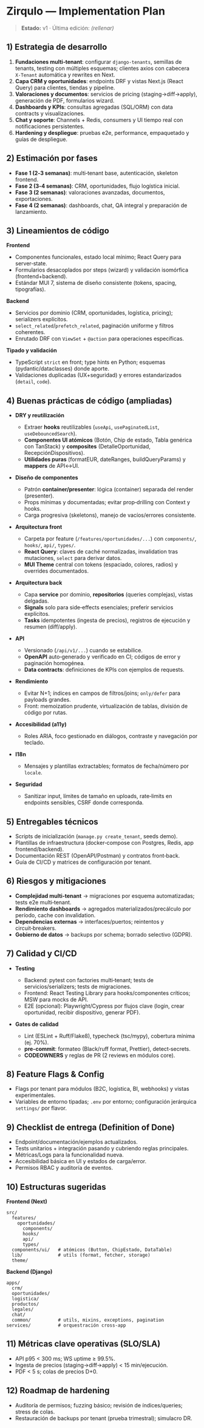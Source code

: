 # Zirqulo — Implementation Plan

> **Estado:** v1 · Última edición: *(rellenar)*

## 1) Estrategia de desarrollo

1. **Fundaciones multi‑tenant**: configurar `django-tenants`, semillas de tenants, testing con múltiples esquemas; clientes axios con cabecera `X‑Tenant` automática y rewrites en Next.
2. **Capa CRM y oportunidades**: endpoints DRF y vistas Next.js (React Query) para clientes, tiendas y pipeline.
3. **Valoraciones y documentos**: servicios de pricing (staging→diff→apply), generación de PDF, formularios wizard.
4. **Dashboards y KPIs**: consultas agregadas (SQL/ORM) con data contracts y visualizaciones.
5. **Chat y soporte**: Channels + Redis, consumers y UI tiempo real con notificaciones persistentes.
6. **Hardening y despliegue**: pruebas e2e, performance, empaquetado y guías de despliegue.

## 2) Estimación por fases

* **Fase 1 (2‑3 semanas)**: multi‑tenant base, autenticación, skeleton frontend.
* **Fase 2 (3‑4 semanas)**: CRM, oportunidades, flujo logística inicial.
* **Fase 3 (2 semanas)**: valoraciones avanzadas, documentos, exportaciones.
* **Fase 4 (2 semanas)**: dashboards, chat, QA integral y preparación de lanzamiento.

## 3) Lineamientos de código

**Frontend**

* Componentes funcionales, estado local mínimo; React Query para server‑state.
* Formularios desacoplados por steps (wizard) y validación isomórfica (frontend+backend).
* Estándar MUI 7, sistema de diseño consistente (tokens, spacing, tipografías).

**Backend**

* Servicios por dominio (CRM, oportunidades, logística, pricing); serializers explícitos.
* `select_related`/`prefetch_related`, paginación uniforme y filtros coherentes.
* Enrutado DRF con `ViewSet` + `@action` para operaciones específicas.

**Tipado y validación**

* TypeScript `strict` en front; type hints en Python; esquemas (pydantic/dataclasses) donde aporte.
* Validaciones duplicadas (UX+seguridad) y errores estandarizados (`detail`, `code`).

## 4) Buenas prácticas de código (ampliadas)

* **DRY y reutilización**

  * Extraer **hooks** reutilizables (`useApi`, `usePaginatedList`, `useDebouncedSearch`).
  * **Componentes UI atómicos** (Botón, Chip de estado, Tabla genérica con TanStack) y **composites** (DetalleOportunidad, RecepciónDispositivos).
  * **Utilidades puras** (formatEUR, dateRanges, buildQueryParams) y **mappers** de API↔UI.
* **Diseño de componentes**

  * Patrón **container/presenter**: lógica (container) separada del render (presenter).
  * Props mínimas y documentadas; evitar prop‑drilling con Context y hooks.
  * Carga progresiva (skeletons), manejo de vacíos/errores consistente.
* **Arquitectura front**

  * Carpeta por feature (`/features/oportunidades/...`) con `components/`, `hooks/`, `api/`, `types/`.
  * **React Query**: claves de caché normalizadas, invalidation tras mutaciones, `select` para derivar datos.
  * **MUI Theme** central con tokens (espaciado, colores, radios) y overrides documentados.
* **Arquitectura back**

  * Capa **service** por dominio, **repositorios** (queries complejas), vistas delgadas.
  * **Signals** solo para side‑effects esenciales; preferir servicios explícitos.
  * **Tasks** idempotentes (ingesta de precios), registros de ejecución y resumen (diff/apply).
* **API**

  * Versionado (`/api/v1/...`) cuando se estabilice.
  * **OpenAPI** auto‑generado y verificado en CI; códigos de error y paginación homogénea.
  * **Data contracts**: definiciones de KPIs con ejemplos de requests.
* **Rendimiento**

  * Evitar N+1; índices en campos de filtros/joins; `only/defer` para payloads grandes.
  * Front: memoization prudente, virtualización de tablas, división de código por rutas.
* **Accesibilidad (a11y)**

  * Roles ARIA, foco gestionado en diálogos, contraste y navegación por teclado.
* **I18n**

  * Mensajes y plantillas extractables; formatos de fecha/número por `locale`.
* **Seguridad**

  * Sanitizar input, límites de tamaño en uploads, rate‑limits en endpoints sensibles, CSRF donde corresponda.

## 5) Entregables técnicos

* Scripts de inicialización (`manage.py create_tenant`, seeds demo).
* Plantillas de infraestructura (docker‑compose con Postgres, Redis, app frontend/backend).
* Documentación REST (OpenAPI/Postman) y contratos front‑back.
* Guía de CI/CD y matrices de configuración por tenant.

## 6) Riesgos y mitigaciones

* **Complejidad multi‑tenant** → migraciones por esquema automatizadas; tests e2e multi‑tenant.
* **Rendimiento dashboards** → agregados materializados/precálculo por período, cache con invalidation.
* **Dependencias externas** → interfaces/puertos; reintentos y circuit‑breakers.
* **Gobierno de datos** → backups por schema; borrado selectivo (GDPR).

## 7) Calidad y CI/CD

* **Testing**

  * Backend: pytest con factories multi‑tenant; tests de servicios/serializers; tests de migraciones.
  * Frontend: React Testing Library para hooks/componentes críticos; MSW para mocks de API.
  * E2E (opcional): Playwright/Cypress por flujos clave (login, crear oportunidad, recibir dispositivo, generar PDF).
* **Gates de calidad**

  * Lint (ESLint + Ruff/Flake8), typecheck (tsc/mypy), cobertura mínima (ej. 70%).
  * **pre-commit**: formateo (Black/ruff format, Prettier), detect‑secrets.
  * **CODEOWNERS** y reglas de PR (2 reviews en módulos core).

## 8) Feature Flags & Config

* Flags por tenant para módulos (B2C, logística, BI, webhooks) y vistas experimentales.
* Variables de entorno tipadas; `.env` por entorno; configuración jerárquica `settings/` por flavor.

## 9) Checklist de entrega (Definition of Done)

* Endpoint/documentación/ejemplos actualizados.
* Tests unitarios + integración pasando y cubriendo reglas principales.
* Métricas/Logs para la funcionalidad nueva.
* Accesibilidad básica en UI y estados de carga/error.
* Permisos RBAC y auditoría de eventos.

## 10) Estructuras sugeridas

**Frontend (Next)**

```
src/
  features/
    oportunidades/
      components/
      hooks/
      api/
      types/
  components/ui/   # atómicos (Button, ChipEstado, DataTable)
  lib/             # utils (format, fetcher, storage)
  theme/
```

**Backend (Django)**

```
apps/
  crm/
  oportunidades/
  logistica/
  productos/
  legales/
  chat/
  common/          # utils, mixins, exceptions, pagination
services/          # orquestración cross-app
```

## 11) Métricas clave operativas (SLO/SLA)

* API p95 < 300 ms; WS uptime ≥ 99.5%.
* Ingesta de precios (staging→diff→apply) < 15 min/ejecución.
* PDF < 5 s; colas de precios D+0.

## 12) Roadmap de hardening

* Auditoría de permisos; fuzzing básico; revisión de índices/queries; stress de colas.
* Restauración de backups por tenant (prueba trimestral); simulacro DR.

